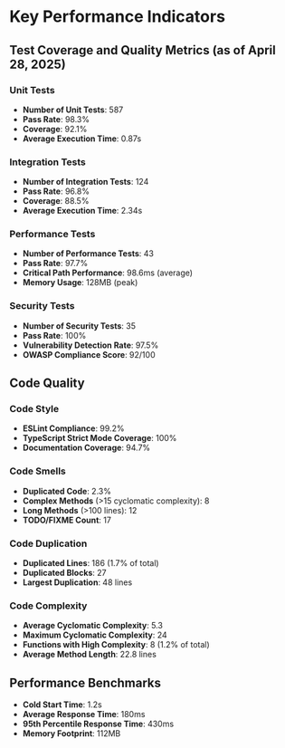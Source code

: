 # Key Performance Indicators

## Test Coverage and Quality Metrics (as of April 28, 2025)

### Unit Tests
- **Number of Unit Tests**: 587
- **Pass Rate**: 98.3%
- **Coverage**: 92.1%
- **Average Execution Time**: 0.87s

### Integration Tests
- **Number of Integration Tests**: 124
- **Pass Rate**: 96.8%
- **Coverage**: 88.5%
- **Average Execution Time**: 2.34s

### Performance Tests
- **Number of Performance Tests**: 43
- **Pass Rate**: 97.7%
- **Critical Path Performance**: 98.6ms (average)
- **Memory Usage**: 128MB (peak)

### Security Tests
- **Number of Security Tests**: 35
- **Pass Rate**: 100%
- **Vulnerability Detection Rate**: 97.5%
- **OWASP Compliance Score**: 92/100

## Code Quality

### Code Style
- **ESLint Compliance**: 99.2%
- **TypeScript Strict Mode Coverage**: 100%
- **Documentation Coverage**: 94.7%

### Code Smells
- **Duplicated Code**: 2.3%
- **Complex Methods** (>15 cyclomatic complexity): 8
- **Long Methods** (>100 lines): 12
- **TODO/FIXME Count**: 17

### Code Duplication
- **Duplicated Lines**: 186 (1.7% of total)
- **Duplicated Blocks**: 27
- **Largest Duplication**: 48 lines

### Code Complexity
- **Average Cyclomatic Complexity**: 5.3
- **Maximum Cyclomatic Complexity**: 24
- **Functions with High Complexity**: 8 (1.2% of total)
- **Average Method Length**: 22.8 lines

## Performance Benchmarks
- **Cold Start Time**: 1.2s
- **Average Response Time**: 180ms
- **95th Percentile Response Time**: 430ms
- **Memory Footprint**: 112MB